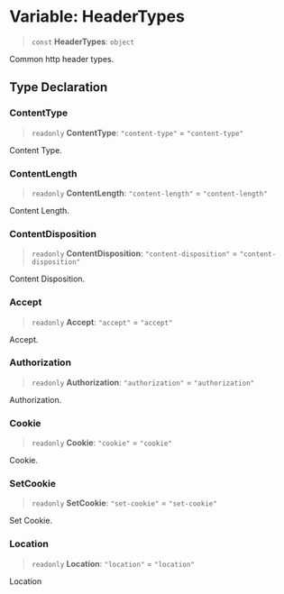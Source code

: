 # Variable: HeaderTypes

> `const` **HeaderTypes**: `object`

Common http header types.

## Type Declaration

### ContentType

> `readonly` **ContentType**: `"content-type"` = `"content-type"`

Content Type.

### ContentLength

> `readonly` **ContentLength**: `"content-length"` = `"content-length"`

Content Length.

### ContentDisposition

> `readonly` **ContentDisposition**: `"content-disposition"` = `"content-disposition"`

Content Disposition.

### Accept

> `readonly` **Accept**: `"accept"` = `"accept"`

Accept.

### Authorization

> `readonly` **Authorization**: `"authorization"` = `"authorization"`

Authorization.

### Cookie

> `readonly` **Cookie**: `"cookie"` = `"cookie"`

Cookie.

### SetCookie

> `readonly` **SetCookie**: `"set-cookie"` = `"set-cookie"`

Set Cookie.

### Location

> `readonly` **Location**: `"location"` = `"location"`

Location
